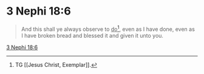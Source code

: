 # 3 Nephi 18:6

> And this shall ye always observe to <u>do</u>[^a], even as I have done, even as I have broken bread and blessed it and given it unto you.

[3 Nephi 18:6](https://www.churchofjesuschrist.org/study/scriptures/bofm/3-ne/18?lang=eng&id=p6#p6)


[^a]: TG [[Jesus Christ, Exemplar]].
